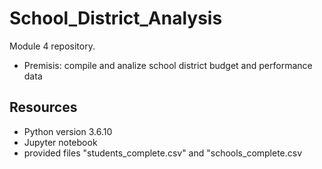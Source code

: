 # School_District_Analysis
Module 4 repository.
- Premisis: compile and analize school district budget and performance data

## Resources
- Python version 3.6.10
- Jupyter notebook
- provided files "students_complete.csv" and "schools_complete.csv

